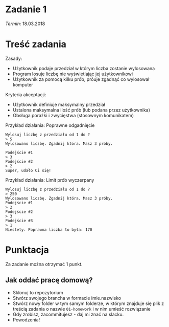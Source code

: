 # Zadanie 1
*Termin:* 18.03.2018

# Treść zadania
Zasady:

- Użytkownik podaje przedział w którym liczba zostanie wylosowana
- Program losuje liczbę nie wyświetlając jej użytkownikowi
- Użytkownik za pomocą kilku prób, próuje zgadnąć co wylosował komputer

Kryteria akceptacji:

- Użytkownik definiuje maksymalny przedział
- Ustalona maksymalna ilość prób (lub podana przez użytkownika)
- Obsługa porażki i zwycięstwa (stosownym komunikatem)

Przykład działania: Poprawne odgadnięcie

```
Wylosuj liczbę z przedziału od 1 do ?
> 5
Wylosowano liczbę. Zgadnij która. Masz 3 próby.

Podejście #1
> 3
Podejście #2
> 2
Super, udało Ci się!
```

Przykład działania: Limit prób wyczerpany
```
Wylosuj liczbę z przedziału od 1 do ?
> 250
Wylosowano liczbę. Zgadnij która. Masz 3 próby.
Podejście #1
> 2
Podejście #2
> 3
Podejście #3
> 1
Niestety. Poprawna liczba to była: 170

```

# Punktacja
Za zadanie można otrzymać 1 punkt. 

## Jak oddać pracę domową?
- Sklonuj to repozytorium
- Stwórz swojego brancha w formacie imie.nazwisko
- Stwórz nowy folder w tym samym folderze, w którym znajduje się plik z treścią zadania o nazwie `01-homework` i w nim umieść rozwiązanie
- Gdy zrobisz, zacommitujesz - daj mi znać na slacku.
- Powodzenia!